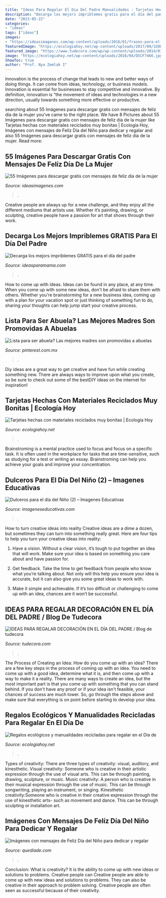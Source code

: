 ```yaml
---
title: "Ideas Para Regalar El Dia Del Padre Manualidades : Tarjetas Hechas Con Materiales Reciclados Muy Bonitas"
description: "Decarga los mejors impriblemes gratis para el día del padre"
date: "2023-05-22"
categories:
- "ideas"
tags: ["ideas"]
images:
- "https://ideasimagenes.com/wp-content/uploads/2016/01/frases-para-el-dia-de-la-mujer-trabajadora-01.gif"
featuredImage: "https://ecologiahoy.net/wp-content/uploads/2017/09/320874f6dd929ad4ba685ad73738c56c-jute-products.jpg"
featured_image: "https://www.tudecora.com/wp/wp-content/uploads/2014/03/X5F0279.jpg"
image: "https://ecologiahoy.net/wp-content/uploads/2016/04/DSCF7466.jpg"
ShowToc: true
author: "Prof. Nya Zemlak I"
---
```



Innovation is the process of change that leads to new and better ways of doing things. It can come from ideas, technology, or business models. Innovation is essential for businesses to stay competitive and innovative. By definition, innovation is “the movement of ideas and technologies in a new direction, usually towards something more effective or productive.

	

		
searching about 55 Imágenes para descargar gratis con mensajes de felíz día de la mujer you've came to the right place. We have 8 Pictures about 55 Imágenes para descargar gratis con mensajes de felíz día de la mujer like Tarjetas hechas con materiales reciclados muy bonitas | Ecología Hoy, Imágenes con mensajes de Felíz Día del Niño para dedicar y regalar and also 55 Imágenes para descargar gratis con mensajes de felíz día de la mujer. Read more:
		
    
## 55 Imágenes Para Descargar Gratis Con Mensajes De Felíz Día De La Mujer

<img loading=lazy src="https://ideasimagenes.com/wp-content/uploads/2016/01/frases-para-el-dia-de-la-mujer-trabajadora-01.gif" onerror="this.onerror=null;this.src='https://tse4.mm.bing.net/th?id=OIP.DPLKfjbJkEEQK46XmbPL7wHaHU&amp;pid=15.1';" alt="55 Imágenes para descargar gratis con mensajes de felíz día de la mujer">

_Source: ideasimagenes.com_

>. 

	

Creative people are always up for a new challenge, and they enjoy all the different mediums that artists use. Whether it’s painting, drawing, or sculpting, creative people have a passion for art that shows through their work.

    
## Decarga Los Mejors Impriblemes GRATIS Para El Día Del Padre

<img loading=lazy src="https://www.ideasparamama.com/wp-content/uploads/2017/03/vales1-791x1024.jpg" onerror="this.onerror=null;this.src='https://tse1.mm.bing.net/th?id=OIP.528MDnI7dKgnvrIvIcdLFgHaJl&amp;pid=15.1';" alt="Decarga los mejors impriblemes GRATIS para el día del padre">

_Source: ideasparamama.com_

>. 

	

How to come up with ideas.
Ideas can be found in any place, at any time. When you come up with some new ideas, don't be afraid to share them with others. Whether you're brainstorming for a new business idea, coming up with a plan for your vacation spot or just thinking of something fun to do, sharing your thoughts can help jump start your creative process.

    
## Lista Para Ser Abuela? Las Mejores Madres Son Promovidas A Abuelas

<img loading=lazy src="https://i.pinimg.com/736x/a3/59/07/a35907e94303c10eae0e231078151a32--walls.jpg" onerror="this.onerror=null;this.src='https://tse4.mm.bing.net/th?id=OIP.xofoBO7pT4KFcslKZ5bjKQHaHa&amp;pid=15.1';" alt="Lista para ser abuela? Las mejores madres son promovidas a abuelas">

_Source: pinterest.com.mx_

>. 

	

Diy ideas are a great way to get creative and have fun while creating something new. There are always ways to improve upon what you create, so be sure to check out some of the bestDIY ideas on the internet for inspiration!

    
## Tarjetas Hechas Con Materiales Reciclados Muy Bonitas | Ecología Hoy

<img loading=lazy src="https://ecologiahoy.net/wp-content/uploads/2016/04/DSCF7466.jpg" onerror="this.onerror=null;this.src='https://tse3.mm.bing.net/th?id=OIP.nii8DTsi19gcugd-l07TswHaJ3&amp;pid=15.1';" alt="Tarjetas hechas con materiales reciclados muy bonitas | Ecología Hoy">

_Source: ecologiahoy.net_

>. 

	

Brainstroming is a mental practice used to focus and focus on a specific task. It is often used in the workplace for tasks that are time-sensitive, such as studying for a test or writing an essay. Brainstroming can help you achieve your goals and improve your concentration.

    
## Dulceros Para El Día Del Niño (2) – Imagenes Educativas

<img loading=lazy src="https://www.imageneseducativas.com/wp-content/uploads/2015/03/Dulceros-para-el-día-del-Niño-2.jpg" onerror="this.onerror=null;this.src='https://tse3.mm.bing.net/th?id=OIP.zTz5EVbDVHgtix9_Shz11wHaJ4&amp;pid=15.1';" alt="Dulceros para el día del Niño (2) – Imagenes Educativas">

_Source: imageneseducativas.com_

>. 

	

How to turn creative ideas into reality
Creative ideas are a dime a dozen, but sometimes they can turn into something really great. Here are four tips to help you turn your creative ideas into reality:
1. Have a vision. Without a clear vision, it’s tough to put together an idea that will work. Make sure your idea is based on something you care about and have passion for.

2. Get feedback. Take the time to get feedback from people who know what you’re talking about. Not only will this help you ensure your idea is accurate, but it can also give you some great ideas to work with.

3. Make it simple and achievable. If it’s too difficult or challenging to come up with an idea, chances are it won’t be successful.

    
## IDEAS PARA REGALAR DECORACIÓN EN EL DÍA DEL PADRE / Blog De Tudecora

<img loading=lazy src="https://www.tudecora.com/wp/wp-content/uploads/2014/03/X5F0279.jpg" onerror="this.onerror=null;this.src='https://tse4.mm.bing.net/th?id=OIP.WRLOtQJl4sJyOJJ2bA8NjgHaLH&amp;pid=15.1';" alt="IDEAS PARA REGALAR DECORACIÓN EN EL DÍA DEL PADRE / Blog de tudecora">

_Source: tudecora.com_

>. 

	

The Process of Creating an Idea: How do you come up with an idea?
There are a few key steps in the process of coming up with an idea. You need to come up with a good idea, determine what it is, and then come up with a way to make it a reality. There are many ways to create an idea, but the most important part is that you come up with something that you can stand behind. If you don't have any proof or if your idea isn't feasible, your chances of success are much lower. So, go through the steps above and make sure that everything is on point before starting to develop your idea.

    
## Regalos Ecológicos Y Manualidades Recicladas Para Regalar En El Día De

<img loading=lazy src="https://ecologiahoy.net/wp-content/uploads/2017/09/320874f6dd929ad4ba685ad73738c56c-jute-products.jpg" onerror="this.onerror=null;this.src='https://tse2.mm.bing.net/th?id=OIP.GQ_2s0km9gzK7_8Qyd120AHaJ4&amp;pid=15.1';" alt="Regalos ecológicos y manualidades recicladas para regalar en el Día de">

_Source: ecologiahoy.net_

>. 

	

Types of creativity: There are three types of creativity: visual, auditory, and kinesthetic.
Visual creativity: Someone who is creative in their artistic expression through the use of visual arts. This can be through painting, drawing, sculpture, or music. Music creativity: A person who is creative in their musical expression through the use of music. This can be through songwriting, playing an instrument, or singing. Kinesthetic creativity:Someone who is creative in their creative expression through the use of kinesthetic arts- such as movement and dance. This can be through sculpting or installation art.

    
## Imágenes Con Mensajes De Felíz Día Del Niño Para Dedicar Y Regalar

<img loading=lazy src="https://quediade.com/wp-content/uploads/2014/12/Mensajes-Felíz-Día-del-Niño-17.jpg" onerror="this.onerror=null;this.src='https://tse1.mm.bing.net/th?id=OIP.VFeB1jMbisq8ZDOpWNw7qQHaGF&amp;pid=15.1';" alt="Imágenes con mensajes de Felíz Día del Niño para dedicar y regalar">

_Source: quediade.com_

>. 

	

Conclusion: What is creativity? It is the ability to come up with new ideas or solutions to problems. Creative people can
Creative people are able to come up with new ideas and solutions to problems. They can also be creative in their approach to problem solving. Creative people are often seen as successful because of their creativity.


